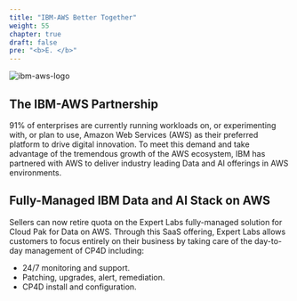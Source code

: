 ```yaml
---
title: "IBM-AWS Better Together"
weight: 55
chapter: true
draft: false
pre: "<b>E. </b>"
---
```


![ibm-aws-logo](/static/images/ibm-aws-logo.png)

## The IBM-AWS Partnership

91% of enterprises are currently running workloads on, or experimenting with, or plan to use, Amazon Web Services (AWS) as their preferred platform to drive digital innovation. To meet this demand and take advantage of the tremendous growth of the AWS ecosystem, IBM has partnered with AWS to deliver industry leading Data and AI offerings in AWS environments.

## Fully-Managed IBM Data and AI Stack on AWS

Sellers can now retire quota on the Expert Labs fully-managed solution for Cloud Pak for Data on AWS. Through this SaaS offering, Expert Labs allows customers to focus entirely on their business by taking care of the day-to-day management of CP4D including:

- 24/7 monitoring and support.
- Patching, upgrades, alert, remediation.
- CP4D install and configuration.
